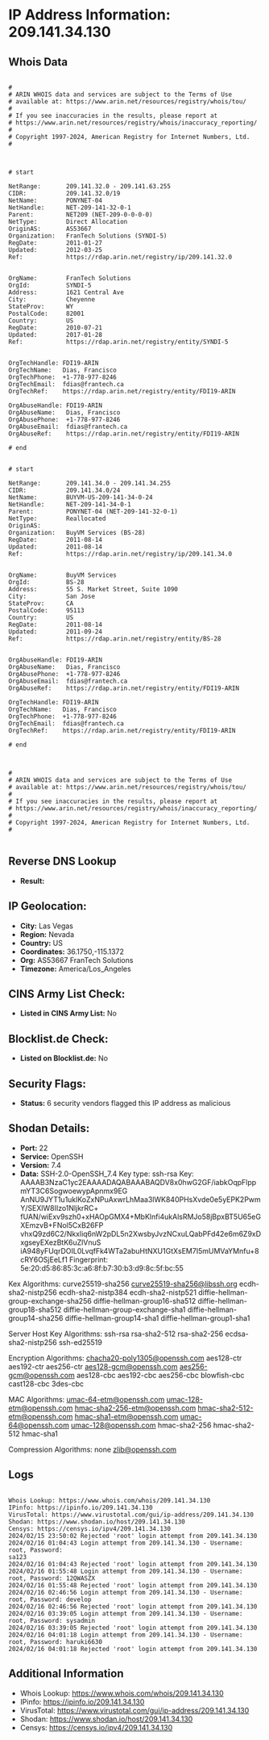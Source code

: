 # IP Address Information: 209.141.34.130

## Whois Data
```

#
# ARIN WHOIS data and services are subject to the Terms of Use
# available at: https://www.arin.net/resources/registry/whois/tou/
#
# If you see inaccuracies in the results, please report at
# https://www.arin.net/resources/registry/whois/inaccuracy_reporting/
#
# Copyright 1997-2024, American Registry for Internet Numbers, Ltd.
#



# start

NetRange:       209.141.32.0 - 209.141.63.255
CIDR:           209.141.32.0/19
NetName:        PONYNET-04
NetHandle:      NET-209-141-32-0-1
Parent:         NET209 (NET-209-0-0-0-0)
NetType:        Direct Allocation
OriginAS:       AS53667
Organization:   FranTech Solutions (SYNDI-5)
RegDate:        2011-01-27
Updated:        2012-03-25
Ref:            https://rdap.arin.net/registry/ip/209.141.32.0


OrgName:        FranTech Solutions
OrgId:          SYNDI-5
Address:        1621 Central Ave
City:           Cheyenne
StateProv:      WY
PostalCode:     82001
Country:        US
RegDate:        2010-07-21
Updated:        2017-01-28
Ref:            https://rdap.arin.net/registry/entity/SYNDI-5


OrgTechHandle: FDI19-ARIN
OrgTechName:   Dias, Francisco 
OrgTechPhone:  +1-778-977-8246 
OrgTechEmail:  fdias@frantech.ca
OrgTechRef:    https://rdap.arin.net/registry/entity/FDI19-ARIN

OrgAbuseHandle: FDI19-ARIN
OrgAbuseName:   Dias, Francisco 
OrgAbusePhone:  +1-778-977-8246 
OrgAbuseEmail:  fdias@frantech.ca
OrgAbuseRef:    https://rdap.arin.net/registry/entity/FDI19-ARIN

# end


# start

NetRange:       209.141.34.0 - 209.141.34.255
CIDR:           209.141.34.0/24
NetName:        BUYVM-US-209-141-34-0-24
NetHandle:      NET-209-141-34-0-1
Parent:         PONYNET-04 (NET-209-141-32-0-1)
NetType:        Reallocated
OriginAS:       
Organization:   BuyVM Services (BS-28)
RegDate:        2011-08-14
Updated:        2011-08-14
Ref:            https://rdap.arin.net/registry/ip/209.141.34.0


OrgName:        BuyVM Services
OrgId:          BS-28
Address:        55 S. Market Street, Suite 1090
City:           San Jose
StateProv:      CA
PostalCode:     95113
Country:        US
RegDate:        2011-08-14
Updated:        2011-09-24
Ref:            https://rdap.arin.net/registry/entity/BS-28


OrgAbuseHandle: FDI19-ARIN
OrgAbuseName:   Dias, Francisco 
OrgAbusePhone:  +1-778-977-8246 
OrgAbuseEmail:  fdias@frantech.ca
OrgAbuseRef:    https://rdap.arin.net/registry/entity/FDI19-ARIN

OrgTechHandle: FDI19-ARIN
OrgTechName:   Dias, Francisco 
OrgTechPhone:  +1-778-977-8246 
OrgTechEmail:  fdias@frantech.ca
OrgTechRef:    https://rdap.arin.net/registry/entity/FDI19-ARIN

# end



#
# ARIN WHOIS data and services are subject to the Terms of Use
# available at: https://www.arin.net/resources/registry/whois/tou/
#
# If you see inaccuracies in the results, please report at
# https://www.arin.net/resources/registry/whois/inaccuracy_reporting/
#
# Copyright 1997-2024, American Registry for Internet Numbers, Ltd.
#


```
## Reverse DNS Lookup
- **Result:** 

## IP Geolocation:
- **City:** Las Vegas
- **Region:** Nevada
- **Country:** US
- **Coordinates:** 36.1750,-115.1372
- **Org:** AS53667 FranTech Solutions
- **Timezone:** America/Los_Angeles

## CINS Army List Check:
- **Listed in CINS Army List:** 
No

## Blocklist.de Check:
- **Listed on Blocklist.de:** 
No

## Security Flags:
- **Status:** 6 security vendors flagged this IP address as malicious

## Shodan Details:
- **Port:** 22
- **Service:** OpenSSH
- **Version:** 7.4
- **Data:** SSH-2.0-OpenSSH_7.4
Key type: ssh-rsa
Key: AAAAB3NzaC1yc2EAAAADAQABAAABAQDV8x0hwG2GF/iabkOqpFlppmYT3C6SogwoewypApnmx9EG
AnNU9JYT1u1uklKoZxNPuAxwrLhMaa3lWK840PHsXvde0e5yEPK2PwmY/SEXlW8IIzo1NljkrRC+
fUAN/wiExv9szh0+xHAOpGMX4+MbKlnfi4ukAlsRMJo58jBpxBT5U65eGXEmzvB+FNol5CxB26FP
vhxQ9zd6C2/Nkxliq6nW2pDL5n2XwsbyJvzNCxuLQabPFd42e6m6Z9xDxgseyEXezBtK6uZlVnuS
iA948yFUqrDOIL0LvqfFk4WTa2abuHtNXU1GtXsEM7I5mUMVaYMnfu+8cRY6OSjEeLf1
Fingerprint: 5e:20:d5:86:85:3c:a6:8f:b7:30:b3:d9:8c:5f:bc:55

Kex Algorithms:
	curve25519-sha256
	curve25519-sha256@libssh.org
	ecdh-sha2-nistp256
	ecdh-sha2-nistp384
	ecdh-sha2-nistp521
	diffie-hellman-group-exchange-sha256
	diffie-hellman-group16-sha512
	diffie-hellman-group18-sha512
	diffie-hellman-group-exchange-sha1
	diffie-hellman-group14-sha256
	diffie-hellman-group14-sha1
	diffie-hellman-group1-sha1

Server Host Key Algorithms:
	ssh-rsa
	rsa-sha2-512
	rsa-sha2-256
	ecdsa-sha2-nistp256
	ssh-ed25519

Encryption Algorithms:
	chacha20-poly1305@openssh.com
	aes128-ctr
	aes192-ctr
	aes256-ctr
	aes128-gcm@openssh.com
	aes256-gcm@openssh.com
	aes128-cbc
	aes192-cbc
	aes256-cbc
	blowfish-cbc
	cast128-cbc
	3des-cbc

MAC Algorithms:
	umac-64-etm@openssh.com
	umac-128-etm@openssh.com
	hmac-sha2-256-etm@openssh.com
	hmac-sha2-512-etm@openssh.com
	hmac-sha1-etm@openssh.com
	umac-64@openssh.com
	umac-128@openssh.com
	hmac-sha2-256
	hmac-sha2-512
	hmac-sha1

Compression Algorithms:
	none
	zlib@openssh.com


## Logs
```

Whois Lookup: https://www.whois.com/whois/209.141.34.130
IPinfo: https://ipinfo.io/209.141.34.130
VirusTotal: https://www.virustotal.com/gui/ip-address/209.141.34.130
Shodan: https://www.shodan.io/host/209.141.34.130
Censys: https://censys.io/ipv4/209.141.34.130
2024/02/15 23:50:02 Rejected 'root' login attempt from 209.141.34.130
2024/02/16 01:04:43 Login attempt from 209.141.34.130 - Username: root, Password: 
sa123
2024/02/16 01:04:43 Rejected 'root' login attempt from 209.141.34.130
2024/02/16 01:55:48 Login attempt from 209.141.34.130 - Username: root, Password: 12QWASZX
2024/02/16 01:55:48 Rejected 'root' login attempt from 209.141.34.130
2024/02/16 02:46:56 Login attempt from 209.141.34.130 - Username: root, Password: develop
2024/02/16 02:46:56 Rejected 'root' login attempt from 209.141.34.130
2024/02/16 03:39:05 Login attempt from 209.141.34.130 - Username: root, Password: sysadmin
2024/02/16 03:39:05 Rejected 'root' login attempt from 209.141.34.130
2024/02/16 04:01:18 Login attempt from 209.141.34.130 - Username: root, Password: haruki6630
2024/02/16 04:01:18 Rejected 'root' login attempt from 209.141.34.130

```
## Additional Information
- Whois Lookup: https://www.whois.com/whois/209.141.34.130
- IPinfo: https://ipinfo.io/209.141.34.130
- VirusTotal: https://www.virustotal.com/gui/ip-address/209.141.34.130
- Shodan: https://www.shodan.io/host/209.141.34.130
- Censys: https://censys.io/ipv4/209.141.34.130


